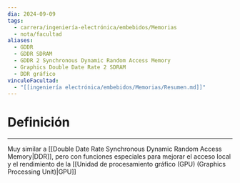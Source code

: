 ```yaml
---
dia: 2024-09-09
tags:
  - carrera/ingeniería-electrónica/embebidos/Memorias
  - nota/facultad
aliases:
  - GDDR
  - GDDR SDRAM
  - GDDR 2 Synchronous Dynamic Random Access Memory
  - Graphics Double Date Rate 2 SDRAM
  - DDR gráfico
vinculoFacultad:
  - "[[ingeniería electrónica/embebidos/Memorias/Resumen.md]]"
---
```

# Definición
---
Muy similar a [[Double Date Rate Synchronous Dynamic Random Access Memory|DDR]], pero con funciones especiales para mejorar el acceso local y el rendimiento de la [[Unidad de procesamiento gráfico (GPU) (Graphics Processing Unit)|GPU]]